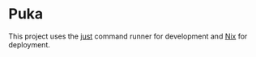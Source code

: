 # Puka

This project uses the [just](https://just.systems) command runner for development and [Nix](https://nixos.org) for deployment.
